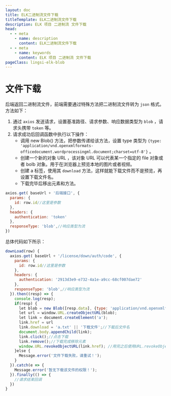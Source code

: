 ```yaml
---
layout: doc
title: ELK二进制流文件下载
titleTemplate: ELK二进制流文件下载
description: ELK 项目 二进制流 文件下载
head:
  - - meta
    - name: description
      content: ELK二进制流文件下载
  - - meta
    - name: keywords
      content: ELK 项目 二进制流 文件下载
pageClass: lingsi-elk-blob
---
```


# 文件下载

后端返回二进制流文件，前端需要通过特殊方法把二进制流文件转为 `json` 格式。方法如下：

1. 通过 `axios` 发送请求，设置基准路径、请求参数、响应数据类型为 `blob` ，请求头携带 `token` 等。
2. 请求成功后回调函数中执行以下操作：
   - 调用 new Blob() 方法，把参数传递给该方法，设置 type 类型为 `{type: 'application/vnd.openxmlformats-officedocument.wordprocessingml.document;charset=utf-8'}` 。
   - 创建一个新的对象 URL ，该对象 URL 可以代表某一个指定的 file 对象或者 bolb 对象。用于在浏览器上预览本地的图片或者视频。
   - 创建 a 标签，使用其 `download` 方法，这样就能下载文件而不是预览，再设置下载文件名。
   - 下载完毕后移出元素和方法。
```javascript
axios.get( baseUrl + '后端接口', {
  params: {
    id: row.id//这里是参数
  },
  headers: {
    authentication: 'token'
  },
  responseType: 'blob',//响应类型为流
})
```

总体代码如下所示：

```javascript
downLoad(row) {
  axios.get( baseUrl + '/license/down/auth/code', {
    params: {
      id: row.id//这里是参数
    },
    headers: {
      authentication: '2913d3e9-e732-4a1e-a9cc-68cf007dae72'
    },
    responseType: 'blob',//响应类型为流
  }).then((resp) => {
    console.log(resp);
    if(resp) {
      let blob = new Blob([resp.data], {type: 'application/vnd.openxmlformats-officedocument.wordprocessingml.document;charset=utf-8'});
      let url = window.URL.createObjectURL(blob);
      let link = document.createElement('a');
      link.href = url
      link.download = 'a.txt' || '下载文件';//下载后文件名
      document.body.appendChild(link);
      link.click();//点击下载
      link.remove();//下载完成移除元素
      window.URL.revokeObjectURL(link.href); //用完之后使用URL.revokeObjectURL()释放；
    }else {
      Message.error('文件下载失败，请重试！');
    }
  }).catch(e => {
    Message.error('暂无下载该文件的权限！');
  }).finally(() => {
    //请求结束回调
  })
}
```
